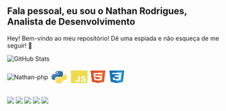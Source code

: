 ## Fala pessoal, eu sou o Nathan Rodrigues, Analista de Desenvolvimento

Hey! Bem-vindo ao meu repositório! Dê uma espiada e não esqueça de me seguir! 🚀

<picture>
  <source
    srcset="https://github-readme-stats.vercel.app/api?username=Nathanrods&show_icons=true&theme=dark&rank_icon=github"
    media="(prefers-color-scheme: dark)"
  />
  <source
    srcset="https://github-readme-stats.vercel.app/api?username=Nathanrods&show_icons=true&rank_icon=github"
    media="(prefers-color-scheme: light), (prefers-color-scheme: no-preference)"
  />
  <img src="https://github-readme-stats.vercel.app/api?username=Nathanrods&show_icons=true&rank_icon=github" alt="GitHub Stats" />
</picture>

<div style="display: inline_block"><br>
  <img align="center" alt="Nathan-php" height="40" width="50" src="https://cdn.jsdelivr.net/gh/devicons/devicon@latest/icons/php/php-original.svg">
  <img align="center" alt="Nathan-Python" height="35" width="45" src="https://raw.githubusercontent.com/devicons/devicon/master/icons/python/python-original.svg">
  <img align="center" alt="Nathan-Js" height="30" width="40" src="https://raw.githubusercontent.com/devicons/devicon/master/icons/javascript/javascript-plain.svg">
  <img align="center" alt="Nathan-HTML" height="30" width="40" src="https://raw.githubusercontent.com/devicons/devicon/master/icons/html5/html5-original.svg">
  <img align="center" alt="Nathan-CSS" height="30" width="40" src="https://raw.githubusercontent.com/devicons/devicon/master/icons/css3/css3-original.svg">
</div>
  
  ##
 
<div> 
  <a href="https://www.instagram.com/nathan.rods/" target="_blank"><img src="https://img.shields.io/badge/-Instagram-%23E4405F?style=for-the-badge&logo=instagram&logoColor=white" target="_blank"></a> 
  <a href = "mailto:nathanrod.ads@gmail.com"><img src="https://img.shields.io/badge/-Gmail-%23333?style=for-the-badge&logo=gmail&logoColor=white" target="_blank"></a>
  <a href="https://www.linkedin.com/in/nathanrod-ads/" target="_blank"><img src="https://img.shields.io/badge/-LinkedIn-%230077B5?style=for-the-badge&logo=linkedin&logoColor=white" target="_blank"></a> 
  <a href="https://nathanrods.github.io/index.html" target="_blank"><img src="https://img.shields.io/badge/Portifólio-9146FF?style=for-the-badge&logo=Portifolio&logoColor=white" target="_blank"></a>
  <a href="https://upper-solution.github.io/Portif-lio/" target="_blank"><img src="https://img.shields.io/badge/UpperResolution-7289DA?style=for-the-badge&logo=UpperResolution&logoColor=white" target="_blank"></a>
</div>
